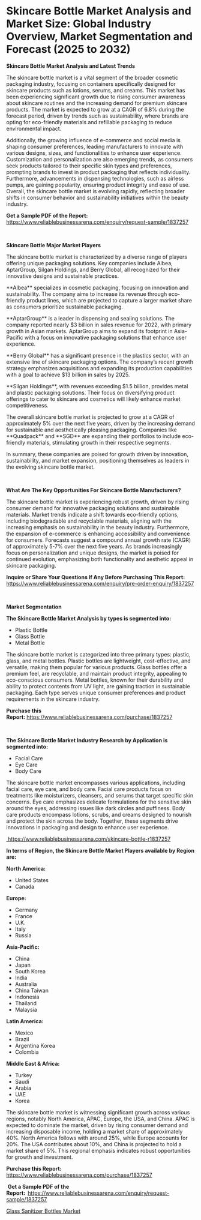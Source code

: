 <p><h1>Skincare Bottle Market Analysis and Market Size: Global Industry Overview, Market Segmentation and Forecast (2025 to 2032)</h1></p><p><strong>Skincare Bottle Market Analysis and Latest Trends</strong></p>
<p><p>The skincare bottle market is a vital segment of the broader cosmetic packaging industry, focusing on containers specifically designed for skincare products such as lotions, serums, and creams. This market has been experiencing significant growth due to rising consumer awareness about skincare routines and the increasing demand for premium skincare products. The market is expected to grow at a CAGR of 6.8% during the forecast period, driven by trends such as sustainability, where brands are opting for eco-friendly materials and refillable packaging to reduce environmental impact.</p><p>Additionally, the growing influence of e-commerce and social media is shaping consumer preferences, leading manufacturers to innovate with various designs, sizes, and functionalities to enhance user experience. Customization and personalization are also emerging trends, as consumers seek products tailored to their specific skin types and preferences, prompting brands to invest in product packaging that reflects individuality. Furthermore, advancements in dispensing technologies, such as airless pumps, are gaining popularity, ensuring product integrity and ease of use. Overall, the skincare bottle market is evolving rapidly, reflecting broader shifts in consumer behavior and sustainability initiatives within the beauty industry.</p></p>
<p><strong>Get a Sample PDF of the Report:&nbsp;</strong> <a href="https://www.reliablebusinessarena.com/enquiry/request-sample/1837257?utm_campaign=3308&utm_medium=2&utm_source=Github&utm_content=ia&utm_term=08032025&utm_id=skincare-bottle">https://www.reliablebusinessarena.com/enquiry/request-sample/1837257</a></p>
<p>&nbsp;</p>
<p><strong>Skincare Bottle Major Market Players</strong></p>
<p><p>The skincare bottle market is characterized by a diverse range of players offering unique packaging solutions. Key companies include Albea, AptarGroup, Silgan Holdings, and Berry Global, all recognized for their innovative designs and sustainable practices.</p><p>**Albea** specializes in cosmetic packaging, focusing on innovation and sustainability. The company aims to increase its revenue through eco-friendly product lines, which are projected to capture a larger market share as consumers prioritize sustainable packaging. </p><p>**AptarGroup** is a leader in dispensing and sealing solutions. The company reported nearly $3 billion in sales revenue for 2022, with primary growth in Asian markets. AptarGroup aims to expand its footprint in Asia-Pacific with a focus on innovative packaging solutions that enhance user experience.</p><p>**Berry Global** has a significant presence in the plastics sector, with an extensive line of skincare packaging options. The company’s recent growth strategy emphasizes acquisitions and expanding its production capabilities with a goal to achieve $13 billion in sales by 2025.</p><p>**Silgan Holdings**, with revenues exceeding $1.5 billion, provides metal and plastic packaging solutions. Their focus on diversifying product offerings to cater to skincare and cosmetics will likely enhance market competitiveness.</p><p>The overall skincare bottle market is projected to grow at a CAGR of approximately 5% over the next five years, driven by the increasing demand for sustainable and aesthetically pleasing packaging. Companies like **Quadpack** and **SGD** are expanding their portfolios to include eco-friendly materials, stimulating growth in their respective segments.</p><p>In summary, these companies are poised for growth driven by innovation, sustainability, and market expansion, positioning themselves as leaders in the evolving skincare bottle market.</p></p>
<p>&nbsp;</p>
<p><strong>What Are The Key Opportunities For Skincare Bottle Manufacturers?</strong></p>
<p><p>The skincare bottle market is experiencing robust growth, driven by rising consumer demand for innovative packaging solutions and sustainable materials. Market trends indicate a shift towards eco-friendly options, including biodegradable and recyclable materials, aligning with the increasing emphasis on sustainability in the beauty industry. Furthermore, the expansion of e-commerce is enhancing accessibility and convenience for consumers. Forecasts suggest a compound annual growth rate (CAGR) of approximately 5-7% over the next five years. As brands increasingly focus on personalization and unique designs, the market is poised for continued evolution, emphasizing both functionality and aesthetic appeal in skincare packaging.</p></p>
<p><strong>Inquire or Share Your Questions If Any Before Purchasing This Report:</strong> <a href="https://www.reliablebusinessarena.com/enquiry/pre-order-enquiry/1837257?utm_campaign=3308&utm_medium=2&utm_source=Github&utm_content=ia&utm_term=08032025&utm_id=skincare-bottle">https://www.reliablebusinessarena.com/enquiry/pre-order-enquiry/1837257</a></p>
<p>&nbsp;</p>
<p><strong>Market Segmentation</strong></p>
<p><strong>The Skincare Bottle Market Analysis by types is segmented into:</strong></p>
<p><ul><li>Plastic Bottle</li><li>Glass Bottle</li><li>Metal Bottle</li></ul></p>
<p><p>The skincare bottle market is categorized into three primary types: plastic, glass, and metal bottles. Plastic bottles are lightweight, cost-effective, and versatile, making them popular for various products. Glass bottles offer a premium feel, are recyclable, and maintain product integrity, appealing to eco-conscious consumers. Metal bottles, known for their durability and ability to protect contents from UV light, are gaining traction in sustainable packaging. Each type serves unique consumer preferences and product requirements in the skincare industry.</p></p>
<p><strong>Purchase this Report:&nbsp;</strong><a href="https://www.reliablebusinessarena.com/purchase/1837257?utm_campaign=3308&utm_medium=2&utm_source=Github&utm_content=ia&utm_term=08032025&utm_id=skincare-bottle">https://www.reliablebusinessarena.com/purchase/1837257</a></p>
<p>&nbsp;</p>
<p><strong>The Skincare Bottle Market Industry Research by Application is segmented into:</strong></p>
<p><ul><li>Facial Care</li><li>Eye Care</li><li>Body Care</li></ul></p>
<p><p>The skincare bottle market encompasses various applications, including facial care, eye care, and body care. Facial care products focus on treatments like moisturizers, cleansers, and serums that target specific skin concerns. Eye care emphasizes delicate formulations for the sensitive skin around the eyes, addressing issues like dark circles and puffiness. Body care products encompass lotions, scrubs, and creams designed to nourish and protect the skin across the body. Together, these segments drive innovations in packaging and design to enhance user experience.</p></p>
<p><a href="https://www.reliablebusinessarena.com/skincare-bottle-r1837257?utm_campaign=3308&utm_medium=2&utm_source=Github&utm_content=ia&utm_term=08032025&utm_id=skincare-bottle">&nbsp;https://www.reliablebusinessarena.com/skincare-bottle-r1837257</a></p>
<p><strong>In terms of Region, the Skincare Bottle Market Players available by Region are:</strong></p>
<p>
    <p> <strong> North America: </strong>
        <ul>
            <li>United States</li>
            <li>Canada</li>
        </ul>
        </p> 
    <p> <strong> Europe: </strong>
        <ul>
            <li>Germany</li>
            <li>France</li>
            <li>U.K.</li>
            <li>Italy</li>
            <li>Russia</li>
        </ul>
        </p> 
    <p> <strong> Asia-Pacific: </strong>
        <ul>
            <li>China</li>
            <li>Japan</li>
            <li>South Korea</li>
            <li>India</li>
            <li>Australia</li>
            <li>China Taiwan</li>
            <li>Indonesia</li>
            <li>Thailand</li>
            <li>Malaysia</li>
        </ul>
        </p> 
    <p> <strong> Latin America: </strong>
        <ul>
            <li>Mexico</li>
            <li>Brazil</li>
            <li>Argentina Korea</li>
            <li>Colombia</li>
        </ul>
        </p> 
    <p> <strong> Middle East & Africa: </strong>
        <ul>
            <li>Turkey</li>
            <li>Saudi</li>
            <li>Arabia</li>
            <li>UAE</li>
            <li>Korea</li>
        </ul>
    </p>
    </p>
<p><p>The skincare bottle market is witnessing significant growth across various regions, notably North America, APAC, Europe, the USA, and China. APAC is expected to dominate the market, driven by rising consumer demand and increasing disposable income, holding a market share of approximately 40%. North America follows with around 25%, while Europe accounts for 20%. The USA contributes about 10%, and China is projected to hold a market share of 5%. This regional emphasis indicates robust opportunities for growth and investment.</p></p>
<p><strong>Purchase this Report: </strong><a href="https://www.reliablebusinessarena.com/purchase/1837257?utm_campaign=3308&utm_medium=2&utm_source=Github&utm_content=ia&utm_term=08032025&utm_id=skincare-bottle">https://www.reliablebusinessarena.com/purchase/1837257</a></p>
<p>&nbsp;<strong>Get a Sample PDF of the Report:&nbsp;&nbsp;</strong><a href="https://www.reliablebusinessarena.com/enquiry/request-sample/1837257?utm_campaign=3308&utm_medium=2&utm_source=Github&utm_content=ia&utm_term=08032025&utm_id=skincare-bottle">https://www.reliablebusinessarena.com/enquiry/request-sample/1837257</a></p>
<p><strong></strong></p>
<p><p><a href="https://github.com/merkinedry7b/Market-Research-Report-List-1/blob/main/glass-sanitizer-bottles-market.md?utm_campaign=3308&utm_medium=2&utm_source=Github&utm_content=ia&utm_term=08032025&utm_id=skincare-bottle">Glass Sanitizer Bottles Market</a></p></p>